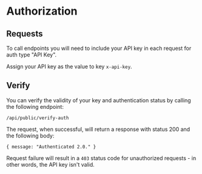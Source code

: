# Authorization

## Requests

To call endpoints you will need to include your API key in each request for auth type "API Key". 


Assign your API key as the value to key `x-api-key`. 

## Verify

You can verify the validity of your key and authentication status by calling the following endpoint:

```
/api/public/verify-auth
```

The request, when successful, will return a response with status 200 and the following body: 

```
{ message: "Authenticated 2.0." }
```

Request failure will result in a `403` status code for unauthorized requests - in other words, the API key isn't valid.